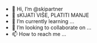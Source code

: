 - 📢 Hi, I’m @skipartner
- 👀 sKIJATI VIŠE, PLATITI MANJE
- 🌱 I’m currently learning ...
- 💞️ I’m looking to collaborate on ...
- 📫 How to reach me ...

<!---
skipartner/skipartner is a ✨ special ✨ repository because its `README.md` (this file) appears on your GitHub profile.
You can click the Preview link to take a look at your changes.
--->
